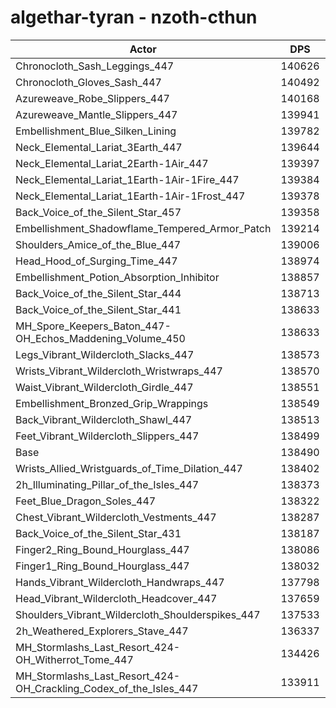 # algethar-tyran - nzoth-cthun
| Actor | DPS | Increase |
|---|:---:|:---:|
|Chronocloth_Sash_Leggings_447|140626|1.54%|
|Chronocloth_Gloves_Sash_447|140492|1.45%|
|Azureweave_Robe_Slippers_447|140168|1.21%|
|Azureweave_Mantle_Slippers_447|139941|1.05%|
|Embellishment_Blue_Silken_Lining|139782|0.93%|
|Neck_Elemental_Lariat_3Earth_447|139644|0.83%|
|Neck_Elemental_Lariat_2Earth-1Air_447|139397|0.65%|
|Neck_Elemental_Lariat_1Earth-1Air-1Fire_447|139384|0.65%|
|Neck_Elemental_Lariat_1Earth-1Air-1Frost_447|139378|0.64%|
|Back_Voice_of_the_Silent_Star_457|139358|0.63%|
|Embellishment_Shadowflame_Tempered_Armor_Patch|139214|0.52%|
|Shoulders_Amice_of_the_Blue_447|139006|0.37%|
|Head_Hood_of_Surging_Time_447|138974|0.35%|
|Embellishment_Potion_Absorption_Inhibitor|138857|0.27%|
|Back_Voice_of_the_Silent_Star_444|138713|0.16%|
|Back_Voice_of_the_Silent_Star_441|138633|0.10%|
|MH_Spore_Keepers_Baton_447-OH_Echos_Maddening_Volume_450|138633|0.10%|
|Legs_Vibrant_Wildercloth_Slacks_447|138573|0.06%|
|Wrists_Vibrant_Wildercloth_Wristwraps_447|138570|0.06%|
|Waist_Vibrant_Wildercloth_Girdle_447|138551|0.04%|
|Embellishment_Bronzed_Grip_Wrappings|138549|0.04%|
|Back_Vibrant_Wildercloth_Shawl_447|138513|0.02%|
|Feet_Vibrant_Wildercloth_Slippers_447|138499|0.01%|
|Base|138490|0.00%|
|Wrists_Allied_Wristguards_of_Time_Dilation_447|138402|-0.06%|
|2h_Illuminating_Pillar_of_the_Isles_447|138373|-0.08%|
|Feet_Blue_Dragon_Soles_447|138322|-0.12%|
|Chest_Vibrant_Wildercloth_Vestments_447|138287|-0.15%|
|Back_Voice_of_the_Silent_Star_431|138187|-0.22%|
|Finger2_Ring_Bound_Hourglass_447|138086|-0.29%|
|Finger1_Ring_Bound_Hourglass_447|138032|-0.33%|
|Hands_Vibrant_Wildercloth_Handwraps_447|137798|-0.50%|
|Head_Vibrant_Wildercloth_Headcover_447|137659|-0.60%|
|Shoulders_Vibrant_Wildercloth_Shoulderspikes_447|137533|-0.69%|
|2h_Weathered_Explorers_Stave_447|136337|-1.55%|
|MH_Stormlashs_Last_Resort_424-OH_Witherrot_Tome_447|134426|-2.93%|
|MH_Stormlashs_Last_Resort_424-OH_Crackling_Codex_of_the_Isles_447|133911|-3.31%|

